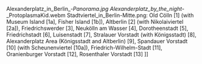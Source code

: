 Alexanderplatz_in_Berlin_-_Panorama.jpg Alexanderplatz_by_the_night_-_ProtoplasmaKid.webm Stadtviertel_in_Berlin-Mitte.png: Old Cölln [1] (with Museum Island [1a], Fisher Island [1b]), Altberlin [2] (with Nikolaiviertel [2a]), Friedrichswerder [3], Neukölln am Wasser [4], Dorotheenstadt [5], Friedrichstadt [6], Luisenstadt [7], Stralauer Vorstadt (with Königsstadt) [8], Alexanderplatz Area (Königsstadt and Altberlin) [9], Spandauer Vorstadt [10] (with Scheunenviertel [10a]), Friedrich-Wilhelm-Stadt [11], Oranienburger Vorstadt [12], Rosenthaler Vorstadt [13] ]]
